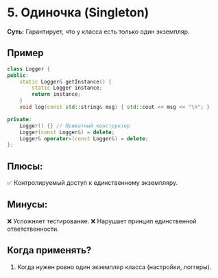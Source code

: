 # 5. Одиночка (Singleton)
__Суть:__
Гарантирует, что у класса есть только один экземпляр.

## Пример
```c++
class Logger {
public:
    static Logger& getInstance() {
        static Logger instance;
        return instance;
    }
    void log(const std::string& msg) { std::cout << msg << "\n"; }

private:
    Logger() {} // Приватный конструктор
    Logger(const Logger&) = delete;
    Logger& operator=(const Logger&) = delete;
};
```
## Плюсы:
✅ Контролируемый доступ к единственному экземпляру.

## Минусы:
❌ Усложняет тестирование.
❌ Нарушает принцип единственной ответственности.

## Когда применять?
1. Когда нужен ровно один экземпляр класса (настройки, логгеры).